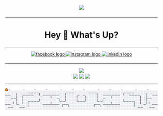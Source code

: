 <div align="center">
  <img height="150" src="https://media.giphy.com/media/M9gbBd9nbDrOTu1Mqx/giphy.gif"  />
</div>

###

---

<h1 align="center">Hey 👋 What's Up?</h1>


###

---

<div align="center">
  <a href="https://facebook.com/imnottsagar" target="_blank">
    <img src="https://cdn.jsdelivr.net/gh/devicons/devicon/icons/facebook/facebook-original.svg" width="40" height="40" alt="facebook logo"/>
  </a>
  <a href="https://instagram.com/unsagarized" target="_blank">
    <img src="https://cdn.jsdelivr.net/gh/devicons/devicon/icons/instagram/instagram-original.svg" width="40" height="40" alt="instagram logo"/>
  </a>
  <a href="https://linkedin.com/in/sagar-nepali-293751217" target="_blank">
    <img src="https://cdn.jsdelivr.net/gh/devicons/devicon/icons/linkedin/linkedin-original.svg" width="40" height="40" alt="linkedin logo"/>
  </a>
</div>


###

---

<div align="center">
  <img src="https://skillicons.dev/icons?i=html,css,js,ts,react,nodejs,express,mongodb,nextjs,mysql,postgresql,postman,tailwind,docker,git,figma,photoshop,illustrator" height="120" />
</div>


<!-- STATS (consistent Tokyonight theme) -->
<div align="center">

  <span>
    <img src="https://github-readme-stats.vercel.app/api/top-langs?username=alexsagar&layout=compact&langs_count=8&theme=tokyonight&hide_border=true" height="150" />
  </span>
  
  <span>
    <img src="https://github-readme-stats.vercel.app/api?username=alexsagar&show_icons=true&theme=tokyonight&hide_border=true" height="150" />
  </span>

  <span>
    <img src="https://github-readme-streak-stats.herokuapp.com?user=alexsagar&theme=tokyonight&hide_border=true" height="150" />
  </span>

</div>



---

<div align="center">
  <img src="https://raw.githubusercontent.com/alexsagar/alexsagar/main/dist/pacman-contribution-graph.svg" alt="PacMan Contribution Graph" />
</div>
